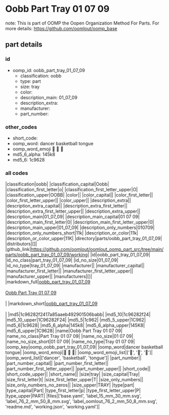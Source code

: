 # Oobb Part Tray 01 07 09  

note: This is part of OOMP the Oopen Organization Method For Parts. For more details: https://github.com/oomlout/oomp_base

##  part details





### id
* oomp_id: oobb_part_tray_01_07_09
  * classification: oobb
  * type: part
  * size: tray
  * color: 
  * description_main: 01_07_09
  * description_extra: 
  * manufacturer: 
  * part_number: 

### other_codes
* short_code: 
* oomp_word: dancer basketball tongue
* oomp_word_emoji :dancer: :basketball: :tongue:
* md5_6_alpha: 145k8
* md5_6: 1c9628

### all codes 
|classification|oobb|
|classification_capital|Oobb|
|classification_first_letter|o|
|classification_first_letter_upper|O|
|classification_upper|OOBB|
|color||
|color_capital||
|color_first_letter||
|color_first_letter_upper||
|color_upper||
|description_extra||
|description_extra_capital||
|description_extra_first_letter||
|description_extra_first_letter_upper||
|description_extra_upper||
|description_main|01_07_09|
|description_main_capital|01 07 09|
|description_main_first_letter|0|
|description_main_first_letter_upper|0|
|description_main_upper|01_07_09|
|description_only_numbers|010709|
|description_only_numbers_short|11k|
|description_or_color|11k|
|description_or_color_upper|11K|
|directory|parts/oobb_part_tray_01_07_09|
|distributors|[]|
|github_link|https://github.com/oomlout/oomlout_oomp_part_src/tree/main/parts/oobb_part_tray_01_07_09/working|
|id|oobb_part_tray_01_07_09|
|id_no_class|part_tray_01_07_09|
|id_no_size|01_07_09|
|id_no_type|tray_01_07_09|
|manufacturer||
|manufacturer_capital||
|manufacturer_first_letter||
|manufacturer_first_letter_upper||
|manufacturer_upper||
|manufacturers|[]|
|markdown_full|[oobb_part_tray_01_07_09](https://github.com/oomlout/oomlout_oomp_part_src/tree/main/parts/oobb_part_tray_01_07_09/working)<br>[](https://github.com/oomlout/oomlout_oomp_part_src/tree/main/parts/oobb_part_tray_01_07_09/working)<br>[Oobb Part Tray 01 07 09](https://github.com/oomlout/oomlout_oomp_part_src/tree/main/parts/oobb_part_tray_01_07_09/working)<br><br>|
|markdown_short|[oobb_part_tray_01_07_09](https://github.com/oomlout/oomlout_oomp_part_src/tree/main/parts/oobb_part_tray_01_07_09/working)<br><br>|
|md5|1c96282f2417a85aaeb492901506babb|
|md5_10|1c96282f24|
|md5_10_upper|1C96282F24|
|md5_5|1c962|
|md5_5_upper|1C962|
|md5_6|1c9628|
|md5_6_alpha|145k8|
|md5_6_alpha_upper|145K8|
|md5_6_upper|1C9628|
|name|Oobb Part Tray 01 07 09|
|name_no_class|Part Tray 01 07 09|
|name_no_size|01 07 09|
|name_no_size_short|01 07 09|
|name_no_type|Tray 01 07 09|
|oomp_key|oomp_oobb_part_tray_01_07_09|
|oomp_word|dancer basketball tongue|
|oomp_word_emoji|:dancer: :basketball: :tongue:|
|oomp_word_emoji_list|[':dancer:', ':basketball:', ':tongue:']|
|oomp_word_list|['dancer', 'basketball', 'tongue']|
|part_number||
|part_number_capital||
|part_number_first_letter||
|part_number_first_letter_upper||
|part_number_upper||
|short_code||
|short_code_upper||
|short_name||
|size|tray|
|size_capital|Tray|
|size_first_letter|t|
|size_first_letter_upper|T|
|size_only_numbers||
|size_only_numbers_no_zeros||
|size_upper|TRAY|
|type|part|
|type_capital|Part|
|type_first_letter|p|
|type_first_letter_upper|P|
|type_upper|PART|
|files|['base.yaml', 'label_15_mm_30_mm.svg', 'label_76_2_mm_50_8_mm.svg', 'label_oomlout_76_2_mm_50_8_mm.svg', 'readme.md', 'working.json', 'working.yaml']|
